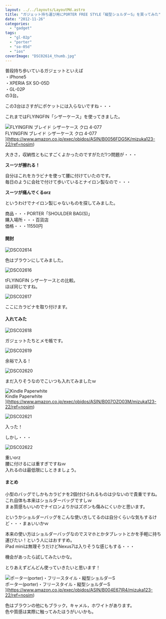 ```yaml
---
layout: ../../layouts/LayoutMd.astro
title: "ガジェット持ち運び用にPORTER FREE STYLE「縦型ショルダーS」を買ってみた"
date: "2012-11-26"
categories: 
  - "gadget"
tags: 
  - "gl-02p"
  - "porter"
  - "so-05d"
  - "ios"
coverImage: "DSC02614_thumb.jpg"
---
```


普段持ち歩いているガジェットといえば  
・iPhone5  
・XPERIA SX SO-05D  
・GL-02P  
の3台。

この3台はさすがにポケットには入らないですね・・・

これまではFLYINGFIN「シザーケース」を使ってきました。

![FLYINGFIN ブレイド シザーケース クロ 4-077](/archive/images/41QtE720lYL._SL160_.jpg)  
FLYINGFIN ブレイド シザーケース クロ 4-077  
](https://www.amazon.co.jp/exec/obidos/ASIN/B0056FDG5K/mizuka123-22/ref=nosim)

  
大きさ，収納性ともにすごくよかったのですがただ1つ問題が・・・

**スーツが擦れる！**

自分はこれをカラビナを使って腰に付けていたのです。  
毎日のように会社で付けて歩いているとナイロン製なので・・・

**スーツが痛んでくるorz**

というわけでナイロン製じゃないものを探してみました。

商品・・・PORTER「SHOULDER BAG(S)」  
購入場所・・・百貨店  
価格・・・11550円

#### 開封

![DSC02614](/archive/images/DSC02614_thumb.jpg "DSC02614")


色はブラウンにしてみました。

![DSC02616](/archive/images/DSC02616_thumb.jpg "DSC02616")


tFLYINGFIN シザーケースとの比較。  
ほぼ同じですね。

![DSC02617](/archive/images/DSC02617_thumb.jpg "DSC02617")


ここにカラビナを取り付けます。

#### 入れてみた

![DSC02618](/archive/images/DSC02618_thumb.jpg "DSC02618")


ガジェットたちとメモ帳です。

![DSC02619](/archive/images/DSC02619_thumb.jpg "DSC02619")


余裕で入る！

![DSC02620](/archive/images/DSC02620_thumb.jpg "DSC02620")


まだ入りそうなのでこいつも入れてみましたｗ

![Kindle Paperwhite](/archive/images/4194BeD1XvL._SL160_.jpg)  
Kindle Paperwhite  
](https://www.amazon.co.jp/exec/obidos/ASIN/B007OZO03M/mizuka123-22/ref=nosim)

![DSC02621](/archive/images/DSC02621_thumb.jpg "DSC02621")


入った！

しかし・・・

![DSC02622](/archive/images/DSC02622_thumb.jpg "DSC02622")


重いorz  
腰に付けるには重すぎですねｗ  
入れるのは最低限にしときましょう。

#### まとめ

小型のバッグでしかもカラビナを2個付けられるものは少ないので貴重ですね。  
これ自体も本来はショルダーバッグですしｗ  
まぁ質感もいいのでナイロンよりかはズボンも傷みにくいかと思います。

というかショルダーバッグをこんな使い方してるのは自分くらいな気もするけど・・・まぁいいかｗ

本来の使い方はショルダーバッグなのでスマホとかタブレットとかを手軽に持ち運びたい！という人にはおすすめ。  
iPad miniは無理そうだけどNexus7は入りそうな感じもする・・・

機会があったら試してみたいかな。

とりあえずどんどん使っていきたいと思います！

![ポーター(porter)・フリースタイル・縦型ショルダーS](/archive/images/41TOMSzKJjL._SL160_.jpg)  
ポーター(porter)・フリースタイル・縦型ショルダーS  
](https://www.amazon.co.jp/exec/obidos/ASIN/B004E67IR4/mizuka123-22/ref=nosim)

色はブラウンの他にもブラック，キャメル，ホワイトがあります。  
色や質感は実際に触ってみたほうがいいかも。
